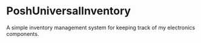 # PoshUniversalInventory
A simple inventory management system for keeping track of my electronics components.
